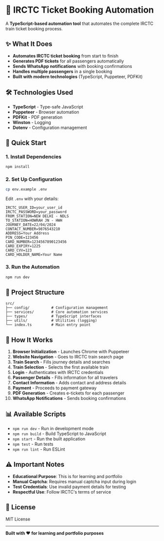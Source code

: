 # 🚂 IRCTC Ticket Booking Automation

A **TypeScript-based automation tool** that automates the complete IRCTC train ticket booking process.

## ✨ What It Does

- **Automates IRCTC ticket booking** from start to finish
- **Generates PDF tickets** for all passengers automatically
- **Sends WhatsApp notifications** with booking confirmations
- **Handles multiple passengers** in a single booking
- **Built with modern technologies** (TypeScript, Puppeteer, PDFKit)

## 🛠️ Technologies Used

- **TypeScript** - Type-safe JavaScript
- **Puppeteer** - Browser automation
- **PDFKit** - PDF generation
- **Winston** - Logging
- **Dotenv** - Configuration management

## 🚀 Quick Start

### 1. Install Dependencies
```bash
npm install
```

### 2. Set Up Configuration
```bash
cp env.example .env
```

Edit `.env` with your details:
```env
IRCTC_USER_ID=your_user_id
IRCTC_PASSWORD=your_password
FROM_STATION=NEW DELHI - NDLS
TO_STATION=HOWRAH JN - HWH
JOURNEY_DATE=22/04/2024
CONTACT_NUMBER=9876543210
ADDRESS=Your Address
PIN_CODE=123456
CARD_NUMBER=1234567890123456
CARD_EXPIRY=1225
CARD_CVV=123
CARD_HOLDER_NAME=Your Name
```

### 3. Run the Automation
```bash
npm run dev
```

## 📁 Project Structure

```
src/
├── config/          # Configuration management
├── services/        # Core automation services
├── types/           # TypeScript interfaces
├── utils/           # Utilities (logging)
└── index.ts         # Main entry point
```

## 🔄 How It Works

1. **Browser Initialization** - Launches Chrome with Puppeteer
2. **Website Navigation** - Goes to IRCTC train search page
3. **Train Search** - Fills journey details and searches
4. **Train Selection** - Selects the first available train
5. **Login** - Authenticates with IRCTC credentials
6. **Passenger Details** - Fills information for all travelers
7. **Contact Information** - Adds contact and address details
8. **Payment** - Proceeds to payment gateway
9. **PDF Generation** - Creates e-tickets for each passenger
10. **WhatsApp Notifications** - Sends booking confirmations

## 📊 Available Scripts

- `npm run dev` - Run in development mode
- `npm run build` - Build TypeScript to JavaScript
- `npm start` - Run the built application
- `npm test` - Run tests
- `npm run lint` - Run ESLint

## ⚠️ Important Notes

- **Educational Purpose**: This is for learning and portfolio
- **Manual Captcha**: Requires manual captcha input during login
- **Test Credentials**: Use invalid payment details for testing
- **Respectful Use**: Follow IRCTC's terms of service

## 📄 License

MIT License

---

**Built with ❤️ for learning and portfolio purposes** 